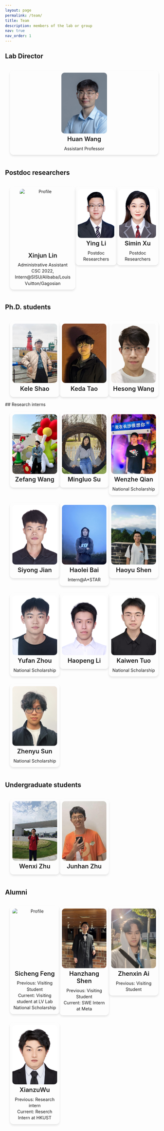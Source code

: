 ```yaml
---
layout: page
permalink: /team/
title: Team
description: members of the lab or group
nav: true
nav_order: 1
---
```


<!-- 通用样式定义 -->
<style>
.profile-grid {
  display: grid;
  gap: 1.5rem 1rem;
  padding: 1rem;
  max-width: 1200px;
  margin: 0 auto;
}

.profile-item {
  display: flex;
  flex-direction: column;
  align-items: center;
  text-align: center;
  padding: 0.5rem;
  background: var(--global-card-bg-color);
  border-radius: 12px;
  box-shadow: 0 4px 6px rgba(0,0,0,0.1);
  height: fit-content;
  width: 100%;
  color: var(--global-text-color);
}

.profile-image {
  width: 100%;
  max-width: 150px;
  aspect-ratio: 3/4;
  height: auto;
  object-fit: cover;
  border-radius: 10px;
  margin-bottom: 0.25rem;
}

.profile-name {
  font-size: 1.25rem;
  font-weight: 600;
  margin: 0.15rem 0;
  color: var(--global-theme-color);
}

.profile-social {
  display: flex;
  gap: 0.5rem;
  justify-content: center;
  flex-wrap: wrap;
  margin: 0.15rem 0;
}

.profile-social a {
  color: var(--global-text-color);
}

.profile-social a:hover {
  color: var(--global-theme-color);
}

.profile-description {
  font-size: 0.9rem;
  line-height: 1.4;
  margin: 0.15rem 0;
  color: var(--global-text-color-light);
}

/* 响应式布局类 */
.grid-1-col { grid-template-columns: repeat(1, 1fr); }
.grid-2-col { grid-template-columns: repeat(2, 1fr); }
.grid-3-col { grid-template-columns: repeat(3, 1fr); }
.grid-4-col { grid-template-columns: repeat(4, 1fr); }

@media (max-width: 992px) {
  .grid-4-col {
    grid-template-columns: repeat(3, 1fr);
  }
}

@media (max-width: 768px) {
  .grid-3-col, .grid-4-col {
    grid-template-columns: repeat(2, 1fr);
  }
}

@media (max-width: 480px) {
  .profile-grid {
    grid-template-columns: repeat(1, 1fr) !important;
  }
}
</style>

## Lab Director
<div class="profile-grid grid-1-col">
  <div class="profile-item">
    <img class="profile-image" src="../assets/img/people/HuanWang.jpg" alt="Profile"/>
    <h3 class="profile-name">Huan Wang</h3>
    <div class="profile-social">
      <a href="https://huanwang.tech/" title="Homepage"><i class="fa-solid fa-house"></i></a>
      <a href="mailto:wanghuan@westlake.edu.cn" title="email"><i class="fa-solid fa-envelope"></i></a>
      <a href="https://scholar.google.com/citations?user=0-On0y4AAAAJ&hl=en" title="Google Scholar"><i class="ai ai-google-scholar"></i></a>
      <a href="https://github.com/mingsun-tse" title="GitHub"><i class="fa-brands fa-github"></i></a>
      <a href="https://www.linkedin.com/in/huanwangx" title="LinkedIn"><i class="fa-brands fa-linkedin"></i></a>
      <a href="https://twitter.com/huanwangx" title="X"><i class="fa-brands fa-x-twitter"></i></a>
    </div>
    <p class="profile-description">Assistant Professor</p>
  </div>
</div>

## Postdoc researchers
<div class="profile-grid grid-3-col">
  <div class="profile-item">
    <img class="profile-image" src="../assets/img/people/Xinjun Lin.jpg" alt="Profile"/>
    <h3 class="profile-name">Xinjun Lin</h3>
    <div class="profile-social">
      <a href="mailto:linxinjun@westlake.edu.cn" title="email"><i class="fa-solid fa-envelope"></i></a>
      <a href="https://instagram.com/sangwanlam7" title="Instagram"><i class="fa-brands fa-instagram"></i></a>
    </div>
    <p class="profile-description">Administrative Assistant <br> CSC 2022, Intern@SISU/Alibaba/Louis Vuitton/Gagosian</p>
  </div>
  <div class="profile-item">
    <img class="profile-image" src="../assets/img/people/Ying Li.jpg" alt="Profile"/>
    <h3 class="profile-name">Ying Li</h3>
    <div class="profile-social">
      <a href="mailto:liying06@westlake.edu.cn" title="email"><i class="fa-solid fa-envelope"></i></a>
    </div>
    <p class="profile-description">Postdoc Researchers</p>
  </div>
  <div class="profile-item">
    <img class="profile-image" src="../assets/img/people/Simin Xu.jpg" alt="Profile"/>
    <h3 class="profile-name">Simin Xu</h3>
    <div class="profile-social">
      <a href="mailto:xusimin@westlake.edu.cn" title="email"><i class="fa-solid fa-envelope"></i></a>
    </div>
    <p class="profile-description">Postdoc Researchers</p>
  </div>
</div>

[//]: # (按照加入时间顺序排序)

## Ph.D. students

<div class="profile-grid grid-3-col">
  <div class="profile-item">
    <img class="profile-image" src="../assets/img/people/Kele Shao.jpg" alt="Profile"/>
    <h3 class="profile-name">Kele Shao</h3>
    <div class="profile-social">
      <a href="https://cokeshao.github.io/" title="Homepage"><i class="fa-solid fa-house"></i></a>
      <a href="mailto:shaokele@westlake.edu.cn" title="email"><i class="fa-solid fa-envelope"></i></a>
      <a href="https://scholar.google.li/citations?user=f4-ER1kAAAAJ&hl=en" title="Google Scholar"><i class="ai ai-google-scholar"></i></a>
      <a href="https://github.com/cokeshao" title="GitHub"><i class="fa-brands fa-github"></i></a>
    </div>
    <!-- <p class="profile-description">First profile in three-column layout.</p> -->
  </div>
  <div class="profile-item">
    <img class="profile-image" src="../assets/img/people/Keda Tao.JPEG" alt="Profile"/>
    <h3 class="profile-name">Keda Tao</h3>
    <div class="profile-social">
      <a href="https://kd-tao.github.io" title="Homepage"><i class="fa-solid fa-house"></i></a>
      <a href="mailto:KD.TAO@outlook.com" title="email"><i class="fa-solid fa-envelope"></i></a>
      <a href="https://scholar.google.com/citations?user=ek8xaLUAAAAJ&hl=en" title="Google Scholar"><i class="ai ai-google-scholar"></i></a>
      <a href="https://github.com/KD-TAO" title="GitHub"><i class="fa-brands fa-github"></i></a>
      <a href="https://www.linkedin.com/in/Keda Tao" title="LinkedIn"><i class="fa-brands fa-linkedin"></i></a>
    </div>
    <!-- <p class="profile-description">Second profile in three-column layout.</p> -->
  </div>
  <div class="profile-item">
    <img class="profile-image" src="../assets/img/people/Hesong Wang.jpg" alt="Profile"/>
    <h3 class="profile-name">Hesong Wang</h3>
    <div class="profile-social">
      <a href="https://viridisgreen.github.io" title="Homepage"><i class="fa-solid fa-house"></i></a>
      <a href="mailto:viridisgreen27@gmail.com" title="email"><i class="fa-solid fa-envelope"></i></a>
      <a href="https://github.com/viridisGreen" title="GitHub"><i class="fa-brands fa-github"></i></a>
    </div>
    <!-- <p class="profile-description">Third profile in three-column layout.</p> -->
  </div>
</div>
## Research interns
<div class="profile-grid grid-4-col">
  <div class="profile-item">
    <img class="profile-image" src="../assets/img/people/Zefang Wang.jpg" alt="Profile"/>
    <h3 class="profile-name">Zefang Wang</h3>
    <div class="profile-social">
      <a href="mailto:qw946032590@163.com" title="email"><i class="fa-solid fa-envelope"></i></a>
      <a href="https://github.com/aden9460" title="GitHub"><i class="fa-brands fa-github"></i></a>
    </div>
    <!-- <p class="profile-description">Assistant Professor</p> -->
  </div>
  <div class="profile-item">
    <img class="profile-image" src="../assets/img/people/Mingluo Su.jpg" alt="Profile"/>
    <h3 class="profile-name">Mingluo Su</h3>
    <div class="profile-social">
      <a href="mailto:mingluosu0903@gmail.com" title="email"><i class="fa-solid fa-envelope"></i></a>
    </div>
    <!-- <p class="profile-description">Assistant Professor</p> -->
  </div>
  <div class="profile-item">
    <img class="profile-image" src="../assets/img/people/Wenzhe Qian.JPEG" alt="Profile"/>
    <h3 class="profile-name">Wenzhe Qian</h3>
    <div class="profile-social">
      <a href="mailto:wenzheqian1021@gmail.com" title="email"><i class="fa-solid fa-envelope"></i></a>
      <a href="https://github.com/WenzheQian" title="GitHub"><i class="fa-brands fa-github"></i></a>
    </div>
    <p class="profile-description">National Scholarship</p>
  </div>
  <div class="profile-item">
    <img class="profile-image" src="../assets/img/people/Siyong Jian.jpg" alt="Profile"/>
    <h3 class="profile-name">Siyong Jian</h3>
    <div class="profile-social">
      <a href="mailto:syjian5@gmail.com" title="email"><i class="fa-solid fa-envelope"></i></a>
    </div>
    <!-- <p class="profile-description">Assistant Professor</p> -->
  </div>
  <div class="profile-item">
    <img class="profile-image" src="../assets/img/people/Haolei Bai.jpg" alt="Profile"/>
    <h3 class="profile-name">Haolei Bai</h3>
    <div class="profile-social">
      <a href="mailto:baih0011@e.ntu.edu.sg" title="email"><i class="fa-solid fa-envelope"></i></a>
    </div>
    <p class="profile-description">Intern@A*STAR</p>
  </div>
  <div class="profile-item">
    <img class="profile-image" src="../assets/img/people/Haoyu Shen.jpg" alt="Profile"/>
    <h3 class="profile-name">Haoyu Shen</h3>
    <div class="profile-social">
      <a href="mailto:petershencs@gmail.com" title="email"><i class="fa-solid fa-envelope"></i></a>
      <a href="https://github.com/Petershen-csworld" title="GitHub"><i class="fa-brands fa-github"></i></a>
    </div>
    <!-- <p class="profile-description">Assistant Professor</p> -->
  </div>
  <div class="profile-item">
    <img class="profile-image" src="../assets/img/people/Yufan Zhou.jpg" alt="Profile"/>
    <h3 class="profile-name">Yufan Zhou</h3>
    <div class="profile-social">
      <a href="https://wiserzhou.github.io" title="Homepage"><i class="fa-solid fa-house"></i></a>
      <a href="mailto:yfzhou@stu.hit.edu.cn" title="email"><i class="fa-solid fa-envelope"></i></a>
      <a href="https://scholar.google.com/citations?user=dNe36RoAAAAJ&hl=en" title="Google Scholar"><i class="ai ai-google-scholar"></i></a>
      <a href="https://github.com/WiserZhou" title="GitHub"><i class="fa-brands fa-github"></i></a>
    </div>
    <p class="profile-description">National Scholarship</p>
  </div>
  <div class="profile-item">
    <img class="profile-image" src="../assets/img/people/Haopeng Li.png" alt="Profile"/>
    <h3 class="profile-name">Haopeng Li</h3>
    <div class="profile-social">
      <a href="https://github.com/hp-l33" title="Homepage"><i class="fa-solid fa-house"></i></a>
      <a href="mailto:haopeng.l33@foxmail.com" title="email"><i class="fa-solid fa-envelope"></i></a>
    </div>
    <!-- <p class="profile-description">Assistant Professor</p> -->
  </div>
  <div class="profile-item">
    <img class="profile-image" src="../assets/img/people/Kaiwen Tuo.jpg" alt="Profile"/>
    <h3 class="profile-name">Kaiwen Tuo</h3>
    <div class="profile-social">
      <a href="https://cfintech.github.io/" title="Homepage"><i class="fa-solid fa-house"></i></a>
      <a href="mailto:cfintuo@gmail.com" title="email"><i class="fa-solid fa-envelope"></i></a>
      <a href="https://github.com/CFinTech" title="GitHub"><i class="fa-brands fa-github"></i></a>
      <a href="https://www.linkedin.com/in/%E5%87%AF%E6%96%87-%E6%8B%93-0824242b8" title="LinkedIn"><i class="fa-brands fa-linkedin"></i></a>
    </div>
    <p class="profile-description">National Scholarship </p>
  </div>
  <div class="profile-item">
    <img class="profile-image" src="../assets/img/people/Zhenyu Sun.jpg" alt="Profile"/>
    <h3 class="profile-name">Zhenyu Sun</h3>
    <div class="profile-social">
      <a href="https://zhenyusun-walker.github.io/" title="Homepage"><i class="fa-solid fa-house"></i></a>
      <a href="mailto:sunz88313@gmail.com" title="email"><i class="fa-solid fa-envelope"></i></a>
      <a href="https://scholar.google.com/citations?user=ADd-qVsAAAAJ&hl" title="Google Scholar"><i class="ai ai-google-scholar"></i></a>
      <a href="https://github.com/ZhenyuSun-Walker" title="GitHub"><i class="fa-brands fa-github"></i></a>
      <a href="https://orcid.org/0009-0004-8382-0502" title="ORCID"><i class="ai ai-orcid"></i></a>
    </div>
    <p class="profile-description">National Scholarship</p>
  </div>
</div>

## Undergraduate students

<div class="profile-grid grid-4-col">
  <div class="profile-item">
    <img class="profile-image" src="../assets/img/people/Wenxi Zhu.jpg" alt="Profile"/>
    <h3 class="profile-name">Wenxi Zhu</h3>
    <div class="profile-social">
      <a href="mailto:zhuwenxi@westlake.edu.cn" title="email"><i class="fa-solid fa-envelope"></i></a>
    </div>
    <!-- <p class="profile-description">Previous: Visiting Student </p> -->
  </div>
  <div class="profile-item">
    <img class="profile-image" src="../assets/img/people/Junhan Zhu.jpg" alt="Profile"/>
    <h3 class="profile-name">Junhan Zhu</h3>
    <div class="profile-social">
      <a href="mailto:zhujunhan@westlake.edu.cn" title="email"><i class="fa-solid fa-envelope"></i></a>
    </div>
    <!-- <p class="profile-description">Previous: Visiting Student </p> -->
  </div>
</div>

## Alumni
<div class="profile-grid grid-4-col">
  <div class="profile-item">
    <img class="profile-image" src="../assets/img/people/Sicheng Feng.jpg" alt="Profile"/>
    <h3 class="profile-name">Sicheng Feng</h3>
    <div class="profile-social">
      <a href="https://fscdc.github.io/" title="Homepage"><i class="fa-solid fa-house"></i></a>
      <a href="mailto:fscnkucs@gmail.com" title="email"><i class="fa-solid fa-envelope"></i></a>
      <a href="https://scholar.google.com/citations?user=v8z7VvwAAAAJ&hl=en" title="Google Scholar"><i class="ai ai-google-scholar"></i></a>
      <a href="https://github.com/fscdc" title="GitHub"><i class="fa-brands fa-github"></i></a>
      <a href="https://orcid.org/0009-0006-0211-0870" title="ORCID"><i class="ai ai-orcid"></i></a>
    </div>
    <p class="profile-description">Previous: Visiting Student <br> Current: Visiting student at LV Lab <br> National Scholarship</p>
  </div>
  <div class="profile-item">
    <img class="profile-image" src="../assets/img/people/Hanzhang Shen.jpeg" alt="Profile"/>
    <h3 class="profile-name">Hanzhang Shen</h3>
    <div class="profile-social">
      <a href="https://hanzhangshen03.github.io" title="Homepage"><i class="fa-solid fa-house"></i></a>
      <a href="mailto:shenhanzhang@outlook.com" title="email"><i class="fa-solid fa-envelope"></i></a>
      <a href="https://github.com/hanzhangshen03" title="GitHub"><i class="fa-brands fa-github"></i></a>
      <a href="https://www.linkedin.com/in/hanzhang-shen-747629224/" title="LinkedIn"><i class="fa-brands fa-linkedin"></i></a>
    </div>
    <p class="profile-description">Previous: Visiting Student <br> Current: SWE Intern at Meta</p>
  </div>
  <div class="profile-item">
    <img class="profile-image" src="../assets/img/people/Zhenxin Ai.jpg" alt="Profile"/>
    <h3 class="profile-name">Zhenxin Ai</h3>
    <div class="profile-social">
      <a href="mailto:aikunkun34@gmail.com" title="email"><i class="fa-solid fa-envelope"></i></a>
    </div>
    <p class="profile-description">Previous: Visiting Student </p>
  </div>
  <div class="profile-item">
    <img class="profile-image" src="../assets/img/people/XianzuWu.jpg" alt="Profile"/>
    <h3 class="profile-name">XianzuWu</h3>
    <div class="profile-social">
      <a href="mailto:xianzuwu@gmail.com" title="email"><i class="fa-solid fa-envelope"></i></a>
    </div>
    <p class="profile-description">Previous: Research intern <br> Current: Reserch Intern at HKUST</p>
  </div>
</div>

